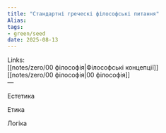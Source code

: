 ```yaml
---
title: "Стандартні греческі філософські питання"
Alias: 
tags:
- green/seed
date: 2025-08-13
---
```

Links:  
[[notes/zero/00 філософія|Філософські концепції]]  
[[notes/zero/00 філософія|00 філософія]]  
—

Естетика 

Етика 

Логіка
